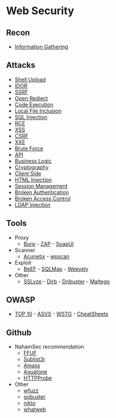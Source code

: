 # Web Security

## Recon
- [Information Gathering](Attacks/information-gathering.md)

## Attacks
- [Shell Upload](Attacks/shell-upload.md)
- [IDOR](Attacks/idor.md)
- [SSRF](Attacks/ssrf.md)
- [Open Rediect](Attacks/open-redirect.md)
- [Code Execution](Attacks/code-execution.md)
- [Local File Inclusion](Attacks/lfi.md)
- [SQL Injection](Attacks/sql-injection.md)
- [RCE](Attacks/rce.md)
- [XSS](Attacks/xss.md)
- [CSRF](Attacks/csrf.md)
- [XXE](Attacks/xxe.md)
- [Brute Force](Attacks/brute-force.md)
- [API](Attacks/api.md)
- [Business Logic](Attacks/business-logic.md)
- [Cryptography](Attacks/cryptography.md)
- [Client Side](Attacls/client-side.md)
- [HTML Injection](Attacks/html-injection.md)
- [Session Management](Attacks/session-management.md)
- [Broken Authentication](Attacks/broken-authentication.md)
- [Broken Access Control](Attacks/broken-access-control.md)
- [LDAP Injection](Attacks/ldap-injection.md)

## Tools
- Proxy
  - [Burp](/Tools/burp.md) - [ZAP](/Tools/zap.md) - [SoapUI](/Tools/soapui.md)
- Scanner
  - [Acunetix](/Tools/acunetix.md) - [wpscan](https://github.com/wpscanteam/wpscan)
- Exploit
  - [BeEF](/Tools/beef.md) - [SQLMap](/Tools/sqlmap.md) - [Weevely](/Tools/weevely.md)
- Other
  - [SSLyze](/Tools/sslyze.md) - [Dirb](/Tools/dirb.md) - [Dribuster](/Tools/dirbuster.md) - [Maltego](/Tools/maltego.md)

## OWASP
- [TOP 10](https://github.com/OWASP/Top10/tree/master/2021/docs) - [ASVS](https://github.com/OWASP/ASVS/tree/master/5.0/en) - [WSTG](https://github.com/OWASP/wstg/tree/master/document/4-Web_Application_Security_Testing) - [CheatSheets](https://github.com/OWASP/CheatSheetSeries/tree/master/cheatsheets)

## Github
- NahamSec recommendation
  - [FFUF](https://github.com/ffuf/ffuf)
  - [Sublist3r](https://github.com/aboul3la/Sublist3r)
  - [Amass](https://github.com/OWASP/Amass)
  - [Aquatone](https://github.com/michenriksen/aquatone)
  - [HTTPProbe](https://github.com/tomnomnom/httprobe)
- Other
  - [wfuzz](https://github.com/xmendez/wfuzz)
  - [gobuster](https://github.com/OJ/gobuster)
  - [nikto](https://github.com/sullo/nikto)
  - [whatweb](https://github.com/urbanadventurer/WhatWeb)
